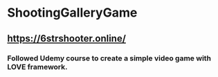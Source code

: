 # ShootingGalleryGame
## https://6strshooter.online/
### Followed Udemy course to create a simple video game with LOVE framework.

